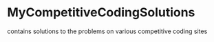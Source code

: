 # MyCompetitiveCodingSolutions
contains solutions to the problems on various competitive coding sites
